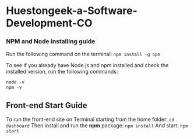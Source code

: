 # Huestongeek-a-Software-Development-CO

### NPM and Node installing guide
Run the following command on the terminal:
`npm install -g npm`

To see if you already have Node.js and npm installed and check the installed version, run the following commands:
```Shell
node -v
npm -v
```

## Front-end Start Guide
To run the front-end site on Terminal starting from the home folder:
```cd dashboard```
Then install and run the **npm** package:
```npm install```
And start:
```npm start```
